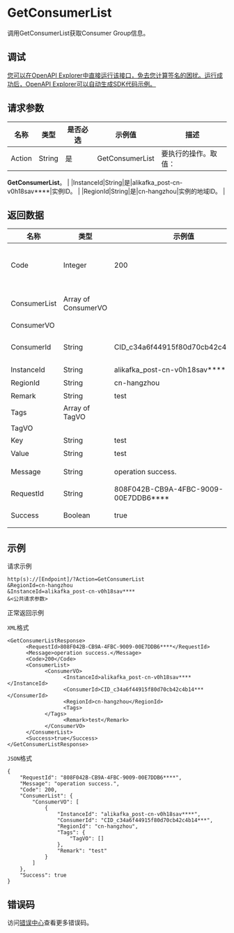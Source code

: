 # GetConsumerList

调用GetConsumerList获取Consumer Group信息。

## 调试

[您可以在OpenAPI Explorer中直接运行该接口，免去您计算签名的困扰。运行成功后，OpenAPI Explorer可以自动生成SDK代码示例。](https://api.aliyun.com/#product=alikafka&api=GetConsumerList&type=RPC&version=2019-09-16)

## 请求参数

|名称|类型|是否必选|示例值|描述|
|--|--|----|---|--|
|Action|String|是|GetConsumerList|要执行的操作。取值：

 **GetConsumerList**。 |
|InstanceId|String|是|alikafka\_post-cn-v0h18sav\*\*\*\*|实例ID。 |
|RegionId|String|是|cn-hangzhou|实例的地域ID。 |

## 返回数据

|名称|类型|示例值|描述|
|--|--|---|--|
|Code|Integer|200|返回码。返回200代表成功。 |
|ConsumerList|Array of ConsumerVO| |Consumer Group列表。 |
|ConsumerVO| | | |
|ConsumerId|String|CID\_c34a6f44915f80d70cb42c4b14\*\*\*|Consumer Group名称。 |
|InstanceId|String|alikafka\_post-cn-v0h18sav\*\*\*\*|实例ID。 |
|RegionId|String|cn-hangzhou|地域ID。 |
|Remark|String|test|备注。 |
|Tags|Array of TagVO| |标签。 |
|TagVO| | | |
|Key|String|test|标签键。 |
|Value|String|test|标签值。 |
|Message|String|operation success.|返回信息。 |
|RequestId|String|808F042B-CB9A-4FBC-9009-00E7DDB6\*\*\*\*|请求ID。 |
|Success|Boolean|true|调用是否成功。 |

## 示例

请求示例

```
http(s)://[Endpoint]/?Action=GetConsumerList
&RegionId=cn-hangzhou
&InstanceId=alikafka_post-cn-v0h18sav****
&<公共请求参数>
```

正常返回示例

`XML`格式

```
<GetConsumerListResponse>
      <RequestId>808F042B-CB9A-4FBC-9009-00E7DDB6****</RequestId>
      <Message>operation success.</Message>
      <Code>200</Code>
      <ConsumerList>
            <ConsumerVO>
                  <InstanceId>alikafka_post-cn-v0h18sav****</InstanceId>
                  <ConsumerId>CID_c34a6f44915f80d70cb42c4b14***</ConsumerId>
                  <RegionId>cn-hangzhou</RegionId>
                  <Tags>
            </Tags>
                  <Remark>test</Remark>
            </ConsumerVO>
      </ConsumerList>
      <Success>true</Success>
</GetConsumerListResponse>
```

`JSON`格式

```
{
    "RequestId": "808F042B-CB9A-4FBC-9009-00E7DDB6****",
    "Message": "operation success.",
    "Code": 200,
    "ConsumerList": {
        "ConsumerVO": [
            {
                "InstanceId": "alikafka_post-cn-v0h18sav****",
                "ConsumerId": "CID_c34a6f44915f80d70cb42c4b14***",
                "RegionId": "cn-hangzhou",
	            "Tags": {
	            	"TagVO": []
	            },
                "Remark": "test"
            }
        ]
    },
    "Success": true
}
```

## 错误码

访问[错误中心](https://error-center.alibabacloud.com/status/product/alikafka)查看更多错误码。

